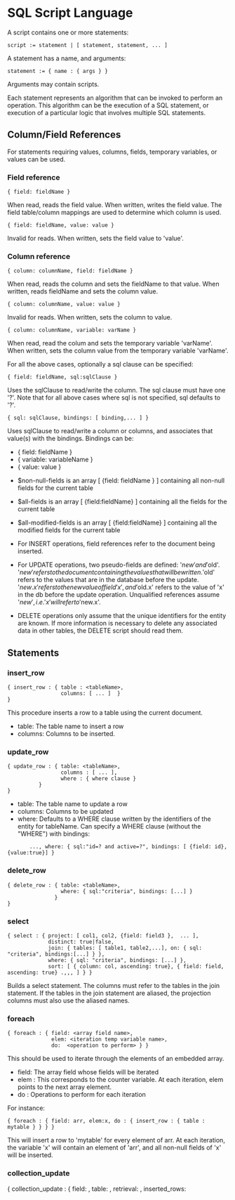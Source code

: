 # SQL Script Language

A script contains one or more statements:
```
script := statement | [ statement, statement, ... ]
```

A statement has a name, and arguments:
```
statement := { name : { args } }
```

Arguments may contain scripts.

Each statement represents an algorithm that can be invoked to perform
an operation. This algorithm can be the execution of a SQL statement,
or execution of a particular logic that involves multiple SQL
statements. 


## Column/Field References

For statements requiring values, columns, fields, temporary variables, or values can be used.

### Field reference
```
{ field: fieldName }
```
When read, reads the field value. When written, writes the field value. 
The field table/column mappings are used to determine which column is used.

```
{ field: fieldName, value: value }
```
Invalid for reads. When written, sets the field value to 'value'.


### Column reference
```
{ column: columnName, field: fieldName }
```
When read, reads the column and sets the fieldName to that value. 
When written, reads fieldName and sets the column value.

```
{ column: columnName, value: value }
```
Invalid for reads. When written, sets the column to value.

```
{ column: columnName, variable: varName }
```
When read, read the colum and sets the temporary variable 'varName'.
When written, sets the column value from the temporary variable 'varName'.

For all the above cases, optionally a sql clause can be specified:

```
{ field: fieldName, sql:sqlClause }
```
Uses the sqlClause to read/write the column. The sql clause must have one '?'. Note that for all above cases where sql is not specified, sql defaults to '?'.

```
{ sql: sqlClause, bindings: [ binding,... ] }
```
Uses sqlClause to read/write a column or columns, and associates that value(s) with the bindings. Bindings can be:

  - { field: fieldName }
  - { variable: variableName }
  - { value: value }

* $non-null-fields is an array [ {field: fieldName } ] containing all non-null fields for the current table
* $all-fields is an array [ {field:fieldName} ] containing all the fields for the current table
* $all-modified-fields is an array [ {field:fieldName} ] containing all the modified fields for the current table

* For INSERT operations, field references refer to the document being inserted.
* For UPDATE operations, two pseudo-fields are defined: '$new' and '$old'. '$new' refers to the document containing the values that will be written. '$old' refers to the values that are in the database before the update. '$new.x' refers to the new value of field 'x', and '$old.x' refers to the value of 'x' in the db before the update operation. Unqualified references assume '$new', i.e. 'x' will refer to '$new.x'.
* DELETE operations only assume that the unique identifiers for the entity are known. If more information is necessary to delete any associated data in other tables, the DELETE script should read them.

## Statements

### insert_row

```
{ insert_row : { table : <tableName>,
                 columns: [ ... ]  }
}
```

This procedure inserts a row to a table using the current document.
  - table: The table name to insert a row
  - columns: Columns to be inserted. 

### update_row

```
{ update_row : { table: <tableName>,
                 columns : [ ... ],
                 where : { where clause } 
          }
}
```
  - table: The table name to update a row
  - columns: Columns to be updated
  - where: Defaults to a WHERE clause written by the identifiers of the entity for tableName. 
    Can specify a WHERE clause (without the "WHERE") with bindings:
```
       ..., where: { sql:"id=? and active=?", bindings: [ {field: id}, {value:true}] } 
```


### delete_row

```
{ delete_row : { table: <tableName>,
                 where: { sql:"criteria", bindings: [...] } 
               } 
}
```

### select

```
{ select : { project: [ col1, col2, {field: field3 },  ... ],
             distinct: true|false,
             join: { tables: [ table1, table2,...], on: { sql: "criteria", bindings:[...] } },
             where: { sql: "criteria", bindings: [...] },
             sort: [ { column: col, ascending: true}, { field: field, ascending: true} .,,, ] } }
```

Builds a select statement. The columns must refer to the tables in the
join statement. If the tables in the join statement are aliased, the
projection columns must also use the aliased names.

### foreach

```
{ foreach : { field: <array field name>,
              elem: <iteration temp variable name>,
              do:  <operation to perform> } }
```

This should be used to iterate through the elements of an embedded array.

  - field: The array field whose fields will be iterated
  - elem : This corresponds to the counter variable. At each iteration, elem points to the next array element.
  - do : Operations to perform for each iteration

For instance:
```
{ foreach : { field: arr, elem:x, do : { insert_row : { table : mytable } } } }
```

This will insert a row to 'mytable' for every element of arr. At each iteration, the variable 'x' 
will contain an element of 'arr', and all non-null fields of 'x' will be inserted.



### collection_update

{ collection_update : { field: <collectionField>,
                        table: <tableName>,
                        retrieval: <sql script that retrieves the collection>,
                        inserted_rows: <Script that will be called for each inserted row>,
                        updated_rows: <Script that will be called for each updated row>,
                        deleted_rows: <Script that will be called for each deleted row>
                        } 
}
```

This does the following:
  - Using 'retrieval' criteria,  retrieves a collection of rows from table 'tableName'
  - Computes a list of inserted rows, updated rows, and deleted rows by comparing the 
    loaded collection and 'collectionField'
  - inserts/updates/deletes rows using the scripts




